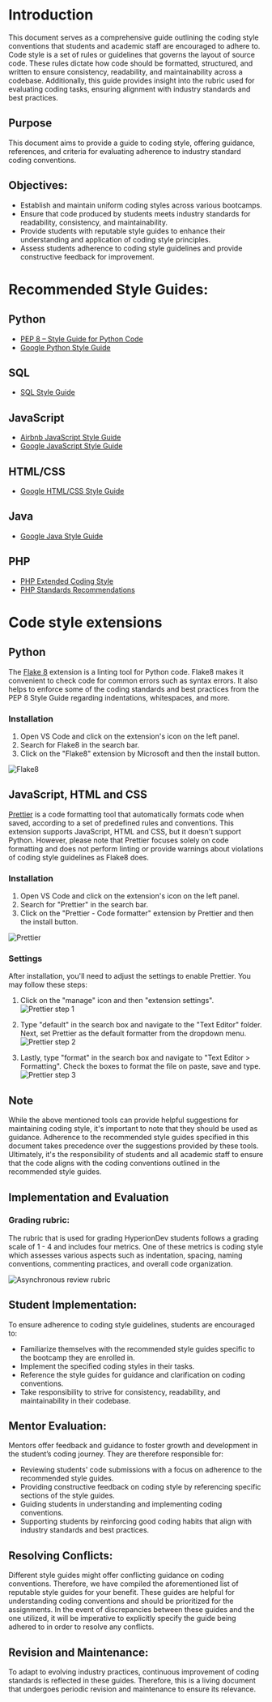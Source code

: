 # Introduction

This document serves as a comprehensive guide outlining the coding style conventions that students and academic staff are encouraged to adhere to. Code style is a set of rules or guidelines that governs the layout of source code. These rules dictate how code should be formatted, structured, and written to ensure consistency, readability, and maintainability across a codebase. Additionally, this guide provides insight into the rubric used for evaluating coding tasks, ensuring alignment with industry standards and best practices.

## Purpose

This document aims to provide a guide to coding style, offering guidance, references, and criteria for evaluating adherence to industry standard coding conventions.

## Objectives:

- Establish and maintain uniform coding styles across various bootcamps.
- Ensure that code produced by students meets industry standards for readability, consistency, and maintainability.
- Provide students with reputable style guides to enhance their understanding and application of coding style principles.
- Assess students adherence to coding style guidelines and provide constructive feedback for improvement.

# Recommended Style Guides:

## Python

- [PEP 8 – Style Guide for Python Code](https://www.python.org/dev/peps/pep-0008/)
- [Google Python Style Guide](https://google.github.io/styleguide/pyguide.html)

## SQL

- [SQL Style Guide](https://www.sqlstyle.guide/)

## JavaScript

- [Airbnb JavaScript Style Guide](https://github.com/airbnb/javascript)
- [Google JavaScript Style Guide](https://google.github.io/styleguide/jsguide.html)

## HTML/CSS

- [Google HTML/CSS Style Guide](https://google.github.io/styleguide/htmlcssguide.html)

## Java

- [Google Java Style Guide](https://google.github.io/styleguide/javaguide.html)

## PHP

- [PHP Extended Coding Style](https://www.php-fig.org/psr/psr-12/)
- [PHP Standards Recommendations](https://www.php-fig.org/psr/)

# Code style extensions

## Python
The [Flake 8](https://marketplace.visualstudio.com/items?itemName=ms-python.flake8) extension is a linting tool for Python code. Flake8 makes it convenient to check code for common errors such as syntax errors. It also helps to enforce some of the coding standards and best practices from the PEP 8 Style Guide regarding indentations, whitespaces, and more.  

### Installation
1. Open VS Code and click on the extension's icon on the left panel.
2. Search for Flake8 in the search bar.
3. Click on the "Flake8" extension by Microsoft and then the install button.

![Flake8](https://github.com/HyperionDevBootcamps/HyperionDev_Style_Guides/assets/167426222/959fe0c2-55fe-4179-84aa-90aa59ae9869)

## JavaScript, HTML and CSS
[Prettier](https://marketplace.visualstudio.com/items?itemName=esbenp.prettier-vscode) is a code formatting tool that automatically formats code when saved, according to a set of predefined rules and conventions. This extension supports JavaScript, HTML and CSS, but it doesn't support Python. However, please note that Prettier focuses solely on code formatting and does not perform linting or provide warnings about violations of coding style guidelines as Flake8 does. 

### Installation
1. Open VS Code and click on the extension's icon on the left panel.
2. Search for "Prettier" in the search bar.
3. Click on the "Prettier - Code formatter" extension by Prettier and then the install button.

![Prettier](https://github.com/HyperionDevBootcamps/HyperionDev_Style_Guides/assets/167426222/e0656b41-569a-4309-bead-86a61b2fe063)

### Settings
After installation, you'll need to adjust the settings to enable Prettier. You may follow these steps:

1. Click on the "manage" icon and then "extension settings".
![Prettier step 1](https://github.com/HyperionDevBootcamps/HyperionDev_Style_Guides/assets/167426222/775ee0f4-03a4-427f-baf7-99e0d76580d3)

2. Type "default" in the search box and navigate to the "Text Editor" folder. Next, set Prettier as the default formatter from the dropdown menu. 
![Prettier step 2](https://github.com/HyperionDevBootcamps/HyperionDev_Style_Guides/assets/167426222/e10ea9ee-e2f0-4ec4-87bd-76872edb4229)

3. Lastly, type "format" in the search box and navigate to "Text Editor > Formatting". Check the boxes to format the file on paste, save and type.
![Prettier step 3](https://github.com/HyperionDevBootcamps/HyperionDev_Style_Guides/assets/167426222/9022f993-3368-4c1a-a8fe-c02190ee3db5)

## Note
While the above mentioned tools can provide helpful suggestions for maintaining coding style, it's important to note that they should be used as guidance. Adherence to the recommended style guides specified in this document takes precedence over the suggestions provided by these tools. Ultimately, it's the responsibility of students and all academic staff to ensure that the code aligns with the coding conventions outlined in the recommended style guides.

## Implementation and Evaluation

### Grading rubric:

The rubric that is used for grading HyperionDev students follows a grading scale of 1 - 4 and includes four metrics. One of these metrics is coding style which assesses various aspects such as indentation, spacing, naming conventions, commenting practices, and overall code organization.

![Asynchronous review rubric](https://github.com/HyperionDevBootcamps/HyperionDev_Style_Guides/assets/167426222/69377e77-6c97-459b-954b-e4fc3701a832)

## Student Implementation:

To ensure adherence to coding style guidelines, students are encouraged to:

- Familiarize themselves with the recommended style guides specific to the bootcamp they are enrolled in.
- Implement the specified coding styles in their tasks.
- Reference the style guides for guidance and clarification on coding conventions.
- Take responsibility to strive for consistency, readability, and maintainability in their codebase.

## Mentor Evaluation:

Mentors offer feedback and guidance to foster growth and development in the student’s coding journey. They are therefore responsible for:

- Reviewing students' code submissions with a focus on adherence to the recommended style guides.
- Providing constructive feedback on coding style by referencing specific sections of the style guides.
- Guiding students in understanding and implementing coding conventions.
- Supporting students by reinforcing good coding habits that align with industry standards and best practices.

## Resolving Conflicts:

Different style guides might offer conflicting guidance on coding conventions.
Therefore, we have compiled the aforementioned list of reputable style guides for your benefit.
These guides are helpful for understanding coding conventions and should be prioritized for the assignments.
In the event of discrepancies between these guides and the one utilized, it will be imperative to explicitly specify the guide being adhered to in order to resolve any conflicts.

## Revision and Maintenance:

To adapt to evolving industry practices, continuous improvement of coding standards is reflected in these guides. Therefore, this is a living document that undergoes periodic revision and maintenance to ensure its relevance.
